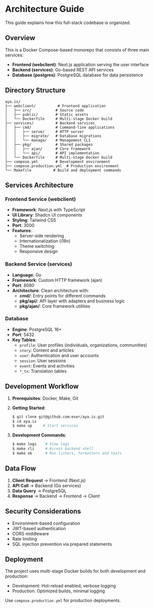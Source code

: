 # Architecture Guide

This guide explains how this full-stack codebase is organized.

## Overview

This is a Docker Compose-based monorepo that consists of three main services:

- **Frontend (webclient)**: Next.js application serving the user interface
- **Backend (services)**: Go-based REST API services
- **Database (postgres)**: PostgreSQL database for data persistence

## Directory Structure

```
aya.is/
├── webclient/          # Frontend application
│   ├── src/           # Source code
│   ├── public/        # Static assets
│   └── Dockerfile     # Multi-stage Docker build
├── services/          # Backend services
│   ├── cmd/           # Command-line applications
│   │   ├── serve/     # HTTP server
│   │   ├── migrate/   # Database migrations
│   │   └── manage/    # Management CLI
│   ├── pkg/           # Shared packages
│   │   ├── ajan/      # Core framework
│   │   └── api/       # API implementation
│   └── Dockerfile     # Multi-stage Docker build
├── compose.yml        # Development environment
├── compose.production.yml  # Production environment
└── Makefile          # Build and deployment commands
```

## Services Architecture

### Frontend Service (webclient)

- **Framework**: Next.js with TypeScript
- **UI Library**: Shadcn UI components
- **Styling**: Tailwind CSS
- **Port**: 3000
- **Features**:
  - Server-side rendering
  - Internationalization (i18n)
  - Theme switching
  - Responsive design

### Backend Service (services)

- **Language**: Go
- **Framework**: Custom HTTP framework (ajan)
- **Port**: 8080
- **Architecture**: Clean architecture with:
  - **cmd/**: Entry points for different commands
  - **pkg/api/**: API layer with adapters and business logic
  - **pkg/ajan/**: Core framework utilities

### Database

- **Engine**: PostgreSQL 16+
- **Port**: 5432
- **Key Tables**:
  - `profile`: User profiles (individuals, organizations, communities)
  - `story`: Content and articles
  - `user`: Authentication and user accounts
  - `session`: User sessions
  - `event`: Events and activities
  - `*_tx`: Translation tables

## Development Workflow

1. **Prerequisites**: Docker, Make, Git

2. **Getting Started**:
   ```bash
   $ git clone git@github.com:eser/aya.is.git
   $ cd aya.is
   $ make up     # Start services
   ```

3. **Development Commands**:
   ```bash
   $ make logs    # View logs
   $ make cli     # Access backend shell
   $ make ok      # Run linters, formatters and tests
   ```

## Data Flow

1. **Client Request** → Frontend (Next.js)
2. **API Call** → Backend (Go services)
3. **Data Query** → PostgreSQL
4. **Response** → Backend → Frontend → Client

## Security Considerations

- Environment-based configuration
- JWT-based authentication
- CORS middleware
- Rate limiting
- SQL injection prevention via prepared statements

## Deployment

The project uses multi-stage Docker builds for both development and production:

- Development: Hot-reload enabled, verbose logging
- Production: Optimized builds, minimal logging

Use `compose.production.yml` for production deployments.
